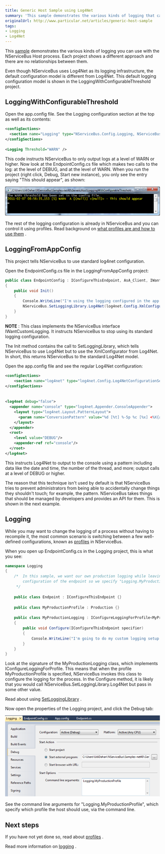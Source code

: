 ```yaml
---
title: Generic Host Sample using Log4Net
summary: 'This sample demonstrates the various kinds of logging that can be used with the NServiceBus Host process. '
originalUrl: http://www.particular.net/articles/generic-host-sample
tags:
- Logging
- Log4Net
---
```


This
[sample](https://github.com/NServiceBus/NServiceBus/tree/3.3.8/Samples/GenericHost) demonstrates the various kinds of logging you can use with the NServiceBus Host process. Each project shows a different approach and there are no relationships between them.

Even though NServiceBus uses Log4Net as its logging infrastructure, the default configuration model is different from Log4Net. This default logging configuration model is shown in the LoggingWithConfigurableThreshold project.

LoggingWithConfigurableThreshold
--------------------------------

Open the app.config file. See the Logging configuration section at the top as well as its contents:


```XML
<configSections>
  <section name="Logging" type="NServiceBus.Config.Logging, NServiceBus.Core" />
</configSections>

<Logging Threshold="WARN" />
```

 This code instructs NServiceBus to only output logs at a level of WARN or higher. Now look at the EndpointConfig.cs file which makes two calls to the log: at the level of DEBUG, and at the level of WARN. When you run the project (right click, Debug, Start new instance), you only see the entry saying "This should appear", as shown:

![Logging with configurable threshold](LoggingWithConfigurableTreshold.png "Logging with configurable threshold")

The rest of the logging configuration is already in NServiceBus and you can control it using profiles. Read background on [what profiles are and how to use them](profiles-for-nservicebus-host.md) .

LoggingFromAppConfig
--------------------

This project tells NServiceBus to use standard log4net configuration.

Open the EndpointConfig.cs file in the LoggingFromAppConfig project:


```C#
public class EndpointConfig : IConfigureThisEndpoint, AsA_Client, IWantCustomLogging
{
    public void Init()
    {
        Console.WriteLine("I'm using the logging configured in the app.config.");
        NServiceBus.SetLoggingLibrary.Log4Net(log4net.Config.XmlConfigurator.Configure);
    }
}
```


**NOTE** : This class implements the NServiceBus interface IWantCustomLogging. It instructs NServiceBus to stop using its standard logging configuration.

The Init method contains the call to SetLoggingLibrary, which tells NServiceBus to use Log4Net but to use the XmlConfigurator from Log4Net. In short, this returns NServiceBus to the standard Log4Net model.

Open the app.config file and see the regular Log4Net configuration:


```XML
<configSections>
    <section name="log4net" type="log4net.Config.Log4NetConfigurationSectionHandler,log4net"/>
</configSections>


<log4net debug="false">
  <appender name="console" type="log4net.Appender.ConsoleAppender">
    <layout type="log4net.Layout.PatternLayout">
      <param name="ConversionPattern" value="%d [%t] %-5p %c [%x] <%X{auth}> - %m%n"/>
    </layout>
  </appender>
  <root>
    <level value="DEBUG"/>
    <appender-ref ref="console"/>
  </root>
</log4net>
```

 This instructs Log4Net to output to the console using a pattern including data like the date and time, the number of the thread, and more; output calls at a level of DEBUG or higher.

The reason that this technique isn't used by default is that NServiceBus tries to prevent administrators from being able to accidentally change things they shouldn't touch; for example, the pattern. NServiceBus takes things that should be managed by developers and provides an API for them. This is shown in the next example.

Logging
-------

While you may want to change the logging of a process without having to recompile it, the most common scenario is switching between a few well-defined configurations, known as
[profiles](http://support.nservicebus.com/customer/portal/articles/859283-profiles-for-nservicebus-host) in NServiceBus.

When you open up EndpointConfig.cs in the Logging project, this is what you see:


```C#
namespace Logging
{
    /*  In this sample, we want our own production logging while leaving the regular NServiceBus
        configuration of the endpoint so we specify "Logging.MyProductionProfile" on the command line.
     */

    public class Endpoint : IConfigureThisEndpoint {}

    public class MyProductionProfile : Production {}

    public class MyProductionLogging : IConfigureLoggingForProfile<MyProductionProfile>
    {
        public void Configure(IConfigureThisEndpoint specifier)
        {
            Console.WriteLine("I'm going to do my custom logging setup in here using my own profile.");
        }
    }
}
```

 Look at the signature of the MyProductionLogging class, which implements IConfigureLoggingForProfile<myproductionprofile>. This means that when the profile MyProductionProfile is specified, NServiceBus invokes this class to configure the logging for the process. In the Configure method, it is likely that you would call NServiceBus.SetLoggingLibrary.Log4Net but pass in some other value.

Read about using [SetLoggingLibrary](logging-in-nservicebus.md) .

Now open the properties of the Logging project, and click the Debug tab:

![Logging project properties](logging2.png "Logging project properties")

See the command line arguments for "Logging.MyProductionProfile", which specify which profile the host should use, via the command line.

Next steps
----------

If you have not yet done so, read about
[profiles](profiles-for-nservicebus-host.md) .

Read more information on [logging](logging-in-nservicebus.md) .

